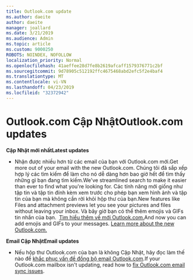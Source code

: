 ```yaml
---
title: Outlook.com update
ms.author: daeite
author: daeite
manager: joallard
ms.date: 3/21/2019
ms.audience: Admin
ms.topic: article
ms.custom: 9000250
ROBOTS: NOINDEX, NOFOLLOW
localization_priority: Normal
ms.openlocfilehash: 41aeffee28d7fe8b2619afcaff1579376771c2bf
ms.sourcegitcommit: 9d78905c512192ffc4675468abd2efc5f2e4baf4
ms.translationtype: MT
ms.contentlocale: vi-VN
ms.lasthandoff: 04/23/2019
ms.locfileid: "32372942"
---
```

# <a name="outlookcom-updates"></a><span data-ttu-id="7713f-102">Outlook.com Cập Nhật</span><span class="sxs-lookup"><span data-stu-id="7713f-102">Outlook.com updates</span></span>

<span data-ttu-id="7713f-103">**Cập Nhật mới nhất**</span><span class="sxs-lookup"><span data-stu-id="7713f-103">**Latest updates**</span></span>

- <span data-ttu-id="7713f-104">Nhận được nhiều hơn từ các email của bạn với Outlook.com mới.</span><span class="sxs-lookup"><span data-stu-id="7713f-104">Get more out of your email with the new Outlook.com.</span></span> <span data-ttu-id="7713f-105">Chúng tôi đã sắp xếp hợp lý các tìm kiếm để làm cho nó dễ dàng hơn bao giờ hết để tìm thấy những gì bạn đang tìm kiếm.</span><span class="sxs-lookup"><span data-stu-id="7713f-105">We've streamlined search to make it easier than ever to find what you're looking for.</span></span> <span data-ttu-id="7713f-106">Các tính năng mới giống như tập tin và tập tin đính kèm xem trước cho phép bạn xem hình ảnh và tập tin của bạn mà không cần rời khỏi hộp thư của bạn.</span><span class="sxs-lookup"><span data-stu-id="7713f-106">New features like Files and attachment previews let you see your pictures and files without leaving your inbox.</span></span> <span data-ttu-id="7713f-107">Và bây giờ bạn có thể thêm emojis và GIFs tin nhắn của bạn.  [Tìm hiểu thêm về mới Outlook.com.](https://support.office.com/article/40676ad0-c831-45ac-a023-5be633be798d)</span><span class="sxs-lookup"><span data-stu-id="7713f-107">And now you can add emojis and GIFs to your messages. [Learn more about the new Outlook.com.](https://support.office.com/article/40676ad0-c831-45ac-a023-5be633be798d)</span></span>

<span data-ttu-id="7713f-108">**Email Cập Nhật**</span><span class="sxs-lookup"><span data-stu-id="7713f-108">**Email updates**</span></span>

- <span data-ttu-id="7713f-109">Nếu hộp thư Outlook.com của bạn là không Cập Nhật, hãy đọc làm thế nào để [khắc phục vấn đề đồng bộ email Outlook.com](https://support.office.com/article/d39e3341-8d79-4bf1-b3c7-ded602233642).</span><span class="sxs-lookup"><span data-stu-id="7713f-109">If your Outlook.com mailbox isn't updating, read how to [fix Outlook.com email sync issues](https://support.office.com/article/d39e3341-8d79-4bf1-b3c7-ded602233642).</span></span>